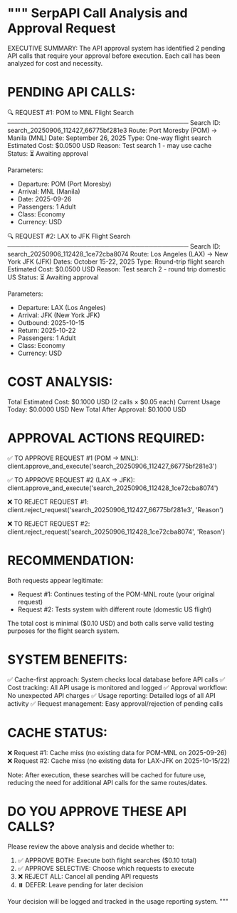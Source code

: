 """
SerpAPI Call Analysis and Approval Request
==========================================

EXECUTIVE SUMMARY:
The API approval system has identified 2 pending API calls that require your approval
before execution. Each call has been analyzed for cost and necessity.

PENDING API CALLS:
==================

🔍 REQUEST #1: POM to MNL Flight Search
─────────────────────────────────────────
Search ID: search_20250906_112427_66775bf281e3
Route: Port Moresby (POM) → Manila (MNL)
Date: September 26, 2025
Type: One-way flight search
Estimated Cost: $0.0500 USD
Reason: Test search 1 - may use cache
Status: ⏳ Awaiting approval

Parameters:
- Departure: POM (Port Moresby)
- Arrival: MNL (Manila)  
- Date: 2025-09-26
- Passengers: 1 Adult
- Class: Economy
- Currency: USD

🔍 REQUEST #2: LAX to JFK Flight Search  
─────────────────────────────────────────
Search ID: search_20250906_112428_1ce72cba8074
Route: Los Angeles (LAX) → New York JFK (JFK)
Dates: October 15-22, 2025
Type: Round-trip flight search
Estimated Cost: $0.0500 USD
Reason: Test search 2 - round trip domestic US
Status: ⏳ Awaiting approval

Parameters:
- Departure: LAX (Los Angeles)
- Arrival: JFK (New York JFK)
- Outbound: 2025-10-15
- Return: 2025-10-22
- Passengers: 1 Adult
- Class: Economy
- Currency: USD

COST ANALYSIS:
=============
Total Estimated Cost: $0.1000 USD (2 calls × $0.05 each)
Current Usage Today: $0.0000 USD
New Total After Approval: $0.1000 USD

APPROVAL ACTIONS REQUIRED:
=========================

✅ TO APPROVE REQUEST #1 (POM → MNL):
   client.approve_and_execute('search_20250906_112427_66775bf281e3')

✅ TO APPROVE REQUEST #2 (LAX → JFK):
   client.approve_and_execute('search_20250906_112428_1ce72cba8074')

❌ TO REJECT REQUEST #1:
   client.reject_request('search_20250906_112427_66775bf281e3', 'Reason')

❌ TO REJECT REQUEST #2:
   client.reject_request('search_20250906_112428_1ce72cba8074', 'Reason')

RECOMMENDATION:
===============
Both requests appear legitimate:
- Request #1: Continues testing of the POM-MNL route (your original request)
- Request #2: Tests system with different route (domestic US flight)

The total cost is minimal ($0.10 USD) and both calls serve valid testing purposes
for the flight search system.

SYSTEM BENEFITS:
================
✅ Cache-first approach: System checks local database before API calls
✅ Cost tracking: All API usage is monitored and logged
✅ Approval workflow: No unexpected API charges
✅ Usage reporting: Detailed logs of all API activity
✅ Request management: Easy approval/rejection of pending calls

CACHE STATUS:
=============
❌ Request #1: Cache miss (no existing data for POM-MNL on 2025-09-26)
❌ Request #2: Cache miss (no existing data for LAX-JFK on 2025-10-15/22)

Note: After execution, these searches will be cached for future use,
reducing the need for additional API calls for the same routes/dates.

DO YOU APPROVE THESE API CALLS?
===============================
Please review the above analysis and decide whether to:

1. ✅ APPROVE BOTH: Execute both flight searches ($0.10 total)
2. ✅ APPROVE SELECTIVE: Choose which requests to execute  
3. ❌ REJECT ALL: Cancel all pending API requests
4. ⏸️ DEFER: Leave pending for later decision

Your decision will be logged and tracked in the usage reporting system.
"""
